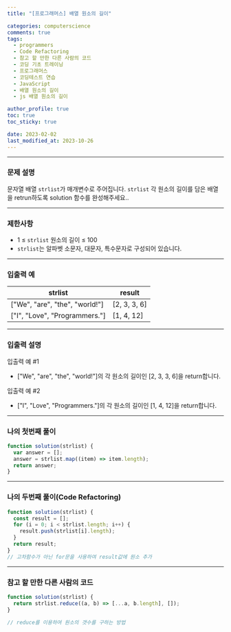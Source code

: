 ```yaml
---
title: "[프로그래머스] 배열 원소의 길이"

categories: computerscience
comments: true
tags:
  - programmers
  - Code Refactoring
  - 참고 할 만한 다른 사람의 코드
  - 코딩 기초 트레이닝
  - 프로그래머스
  - 코딩테스트 연습
  - JavaScript
  - 배열 원소의 길이
  - js 배열 원소의 길이

author_profile: true
toc: true
toc_sticky: true

date: 2023-02-02
last_modified_at: 2023-10-26
---
```


---

### 문제 설명

문자열 배열 `strlist`가 매개변수로 주어집니다. `strlist` 각 원소의 길이를 담은 배열을 retrun하도록 solution 함수를 완성해주세요..

---

### 제한사항

- 1 ≤ `strlist` 원소의 길이 ≤ 100
- `strlist`는 알파벳 소문자, 대문자, 특수문자로 구성되어 있습니다.

---

### 입출력 예

| strlist                        | result       |
| ------------------------------ | ------------ |
| ["We", "are", "the", "world!"] | [2, 3, 3, 6] |
| ["I", "Love", "Programmers."]  | [1, 4, 12]   |

---

### 입출력 설명

입출력 예 #1

- ["We", "are", "the", "world!"]의 각 원소의 길이인 [2, 3, 3, 6]을 return합니다.

입출력 예 #2

- ["I", "Love", "Programmers."]의 각 원소의 길이인 [1, 4, 12]을 return합니다.

---

### 나의 첫번째 풀이

```jsx
function solution(strlist) {
  var answer = [];
  answer = strlist.map((item) => item.length);
  return answer;
}
```

---

### 나의 두번째 풀이(Code Refactoring)

```jsx
function solution(strlist) {
  const result = [];
  for (i = 0; i < strlist.length; i++) {
    result.push(strlist[i].length);
  }
  return result;
}
// 고차함수가 아닌 for문을 사용하여 result값에 원소 추가
```

---

### 참고 할 만한 다른 사람의 코드

```jsx
function solution(strlist) {
  return strlist.reduce((a, b) => [...a, b.length], []);
}

// reduce를 이용하여 원소의 갯수를 구하는 방법
```
